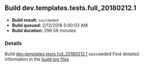 ## Build dev.templates.tests.full_20180212.1
- **Build result:** `succeeded`
- **Build queued:** 2/12/2018 5:00:03 AM
- **Build duration:** 296.59 minutes
### Details
Build [dev.templates.tests.full_20180212.1](https://winappstudio.visualstudio.com/web/build.aspx?pcguid=a4ef43be-68ce-4195-a619-079b4d9834c2&builduri=vstfs%3a%2f%2f%2fBuild%2fBuild%2f24948) succeeded
Find detailed information in the [build log files](https://uwpctdiags.blob.core.windows.net/buildlogs/dev.templates.tests.full_20180212.1_logs.zip)
